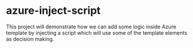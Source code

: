 # azure-inject-script
This project will demonstrate how we can add some logic inside Azure template by injecting a script which will use some of the template elements as decision making. 
